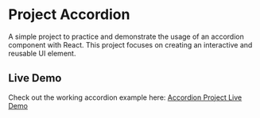 # Project Accordion
A simple project to practice and demonstrate the usage of an accordion component with React. This project focuses on creating an interactive and reusable UI element.

## Live Demo
Check out the working accordion example here: [Accordion Project Live Demo](https://project-accordion-delta.vercel.app/)
